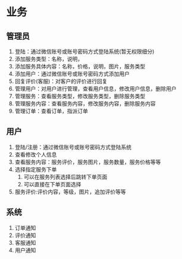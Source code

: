 # 业务
## 管理员
1. 登陆：通过微信账号或账号密码方式登陆系统(暂无权限细分)
2. 添加服务类型：名称，说明，
3. 添加服务具体内容：名称，价格，说明，图片，服务类型
4. 添加用户：通过微信账号或账号密码方式添加用户
5. 回复评价(客服)：对客户的评价进行回复
6. 管理用户：对用户进行管理，查看用户信息，修改用户信息，删除用户
7. 管理服务：查看服务类型，修改服务类型，删除服务类型
8. 管理服务内容：查看服务内容，修改服务内容，删除服务内容
9. 管理订单：查看订单，指派订单

## 用户
1. 登陆/注册：通过微信账号或账号密码方式登陆系统
2. 查看修改个人信息
3. 查看服务内容：服务评价，服务图片，服务数量，服务价格等等
4. 选择指定服务下单
   1. 可以在服务列表选择后跳转下单页面
   2. 可以直接在下单页面选择
5. 服务评价:评价内容，等级，图片，追加评价等等

## 系统
1. 订单通知
2. 评价通知
3. 客服通知
4. 用户通知
